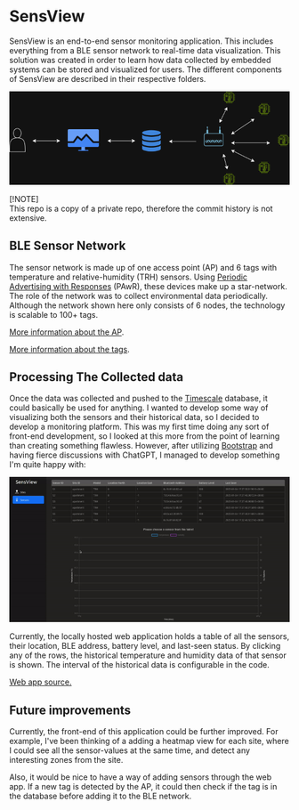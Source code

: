 # SensView

SensView is an end-to-end sensor monitoring application. This includes everything from a BLE sensor network to real-time data visualization. This solution was created in order to learn how data collected by embedded systems can be stored and visualized for users. The different components of SensView are described in their respective folders. 

![sensview](imgs/sensview.png)

[!NOTE]  
This repo is a copy of a private repo, therefore the commit history is not extensive.

## BLE Sensor Network
The sensor network is made up of one access point (AP) and 6 tags with temperature and relative-humidity (TRH) sensors. Using [Periodic Advertising with Responses](https://novelbits.io/periodic-advertising-with-responses-pawr/) (PAwR), these devices make up a star-network. The role of the network was to collect environmental data periodically. Although the network shown here only consists of 6 nodes, the technology is scalable to 100+ tags.

[More information about the AP](access_point).

[More information about the tags](sensor_tag).


## Processing The Collected data

Once the data was collected and pushed to the [Timescale](https://www.timescale.com/) database, it could basically be used for anything. I wanted to develop some way of visualizing both the sensors and their historical data, so I decided to develop a monitoring platform.
This was my first time doing any sort of front-end development, so I looked at this more from the point of learning than creating something flawless. However, after utilizing [Bootstrap](https://getbootstrap.com/) and having fierce discussions with ChatGPT, I managed to develop something I'm quite happy with:

![web](imgs/web.gif)

Currently, the locally hosted web application holds a table of all the sensors, their location, BLE address, battery level, and last-seen status.
By clicking any of the rows, the historical temperature and humidity data of that sensor is shown. The interval of the historical data is configurable in the code.

[Web app source.](web_app)

## Future improvements

Currently, the front-end of this application could be further improved. For example, I've been thinking of a adding a heatmap view for each site, where I could see all the sensor-values at the same time, and detect any interesting zones from the site. 

Also, it would be nice to have a way of adding sensors through the web app. If a new tag is detected by the AP, it could then check if the tag is in the database before adding it to the BLE network.

